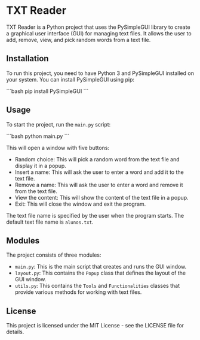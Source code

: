 # TXT Reader

TXT Reader is a Python project that uses the PySimpleGUI library to create a graphical user interface (GUI) for managing text files. It allows the user to add, remove, view, and pick random words from a text file.

## Installation

To run this project, you need to have Python 3 and PySimpleGUI installed on your system. You can install PySimpleGUI using pip:

\```bash
pip install PySimpleGUI
\```

## Usage

To start the project, run the `main.py` script:

\```bash
python main.py
\```

This will open a window with five buttons:

- Random choice: This will pick a random word from the text file and display it in a popup.
- Insert a name: This will ask the user to enter a word and add it to the text file.
- Remove a name: This will ask the user to enter a word and remove it from the text file.
- View the content: This will show the content of the text file in a popup.
- Exit: This will close the window and exit the program.

The text file name is specified by the user when the program starts. The default text file name is `alunos.txt`.

## Modules

The project consists of three modules:

- `main.py`: This is the main script that creates and runs the GUI window.
- `layout.py`: This contains the `Popup` class that defines the layout of the GUI window.
- `utils.py`: This contains the `Tools` and `Functionalities` classes that provide various methods for working with text files.

## License

This project is licensed under the MIT License - see the LICENSE file for details.
